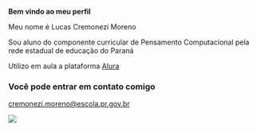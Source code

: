 **Bem vindo ao meu perfil**

Meu nome é Lucas Cremonezi Moreno

Sou aluno do componente curricular de Pensamento Computacional pela rede estadual de educação do Paraná

Utilizo em aula a plataforma [Alura](https://www.alura.com.br)

### Você pode entrar em contato comigo
cremonezi.moreno@escola.pr.gov.br

![](https://media1.tenor.com/m/sRYu6WC6e-gAAAAd/nuclear.gif)
